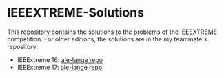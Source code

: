 # IEEEXTREME-Solutions

This repository contains the solutions to the problems of the IEEEXTREME competition.
For older editions, the solutions are in the my teammate's repository:

* IEEExtreme 16: [ale-lange repo](https://github.com/Lange-ale/IEEEXTREME-solutions/tree/master/IEEEXTREME16)
* IEEExtreme 17: [ale-lange repo](https://github.com/Lange-ale/IEEEXTREME-solutions/tree/master/IEEEXTREME17)
